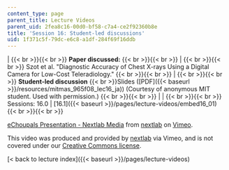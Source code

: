 ```yaml
---
content_type: page
parent_title: Lecture Videos
parent_uid: 2fea8c16-00d0-bf58-c7a4-ce2f92360b8e
title: 'Session 16: Student-led discussions'
uid: 1f371c5f-79dc-e6c8-a1df-284f69f16ddb
---
```


|  {{< br >}}{{< br >}} **Paper discussed:** {{< br >}}{{< br >}}  |  {{< br >}}{{< br >}} Szot et al. "Diagnostic Accuracy of Chest X-rays Using a Digital Camera for Low-Cost Teleradiology." {{< br >}}{{< br >}}  |  {{< br >}}{{< br >}} **Student-led discussion**  {{< br >}}Slides ([PDF]({{< baseurl >}}/resources/mitmas_965f08_lec16_ja)) (Courtesy of anonymous MIT student. Used with permission.) {{< br >}}{{< br >}}  |
|  {{< br >}}{{< br >}} Sessions: 16.0 &#124; [16.1]({{< baseurl >}}/pages/lecture-videos/embed16_01) {{< br >}}{{< br >}}  

[eChoupals Presentation - Nextlab Media](https://vimeo.com/3240258) from [nextlab](https://vimeo.com/3240258) on [Vimeo](https://vimeo.com).

This video was produced and provided by [nextlab](http://vimeo.com/nextlab) via Vimeo, and is not covered under our [Creative Commons license](/terms/#cc).

[< back to lecture index]({{< baseurl >}}/pages/lecture-videos)
